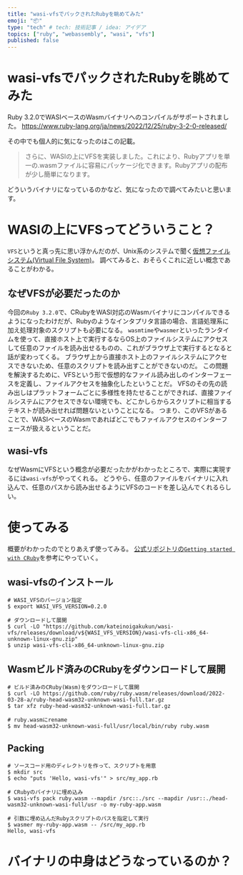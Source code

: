 ```yaml
---
title: "wasi-vfsでパックされたRubyを眺めてみた"
emoji: "📦"
type: "tech" # tech: 技術記事 / idea: アイデア
topics: ["ruby", "webassembly", "wasi", "vfs"]
published: false
---
```


# wasi-vfsでパックされたRubyを眺めてみた
Ruby 3.2.0でWASIベースのWasmバイナリへのコンパイルがサポートされました。
https://www.ruby-lang.org/ja/news/2022/12/25/ruby-3-2-0-released/

その中でも個人的に気になったのはこの記載。
> さらに、WASIの上にVFSを実装しました。これにより、Rubyアプリを単一の.wasmファイルに容易にパッケージ化できます。Rubyアプリの配布が少し簡単になります。

どういうバイナリになっているのかなど、気になったので調べてみたいと思います。

# WASIの上にVFSってどういうこと？
`VFS`というと真っ先に思い浮かんだのが、Unix系のシステムで聞く[仮想ファイルシステム(Virtual File System)](https://ja.wikipedia.org/wiki/%E4%BB%AE%E6%83%B3%E3%83%95%E3%82%A1%E3%82%A4%E3%83%AB%E3%82%B7%E3%82%B9%E3%83%86%E3%83%A0)。
調べてみると、おそらくこれに近しい概念であることがわかる。

## なぜVFSが必要だったのか
今回の`Ruby 3.2.0`で、CRubyをWASI対応のWasmバイナリにコンパイルできるようになったわけだが、Rubyのようなインタプリタ言語の場合、言語処理系に加え処理対象のスクリプトも必要になる。
`wasmtime`や`wasmer`といったランタイムを使って、直接ホスト上で実行するならOS上のファイルシステムにアクセスして任意のファイルを読み出せるものの、これがブラウザ上で実行するとなると話が変わってくる。
ブラウザ上から直接ホスト上のファイルシステムにアクセスできないため、任意のスクリプトを読み出すことができないのだ。
この問題を解決するために、VFSという形で仮想的なファイル読み出しのインターフェースを定義し、ファイルアクセスを抽象化したということだ。
VFSのその先の読み出しはプラットフォームごとに多様性を持たせることができれば、直接ファイルシステムにアクセスできない環境でも、どこかしらからスクリプトに相当するテキストが読み出せれば問題ないということになる。
つまり、このVFSがあることで、WASIベースのWasmであればどこでもファイルアクセスのインターフェースが扱えるということだ。

## wasi-vfs
なぜWasmにVFSという概念が必要だったかがわかったところで、実際に実現するには`wasi-vfs`がやってくれる。
どうやら、任意のファイルをバイナリに入れ込んで、任意のパスから読み出せるようにVFSのコードを差し込んでくれるらしい。

# 使ってみる
概要がわかったのでとりあえず使ってみる。
[公式リポジトリの`Getting started with CRuby`](https://github.com/kateinoigakukun/wasi-vfs/wiki/Getting-Started-with-CRuby)を参考にやっていく。

## wasi-vfsのインストール
```shell
# WASI_VFSのバージョン指定
$ export WASI_VFS_VERSION=0.2.0

# ダウンロードして展開
$ curl -LO "https://github.com/kateinoigakukun/wasi-vfs/releases/download/v${WASI_VFS_VERSION}/wasi-vfs-cli-x86_64-unknown-linux-gnu.zip"
$ unzip wasi-vfs-cli-x86_64-unknown-linux-gnu.zip
```

## Wasmビルド済みのCRubyをダウンロードして展開
```shell
# ビルド済みのCRuby(Wasm)をダウンロードして展開
$ curl -LO https://github.com/ruby/ruby.wasm/releases/download/2022-03-28-a/ruby-head-wasm32-unknown-wasi-full.tar.gz
$ tar xfz ruby-head-wasm32-unknown-wasi-full.tar.gz

# ruby.wasmにrename
$ mv head-wasm32-unknown-wasi-full/usr/local/bin/ruby ruby.wasm
```

## Packing
```shell
# ソースコード用のディレクトリを作って、スクリプトを用意
$ mkdir src
$ echo "puts 'Hello, wasi-vfs'" > src/my_app.rb

# CRubyのバイナリに埋め込み
$ wasi-vfs pack ruby.wasm --mapdir /src::./src --mapdir /usr::./head-wasm32-unknown-wasi-full/usr -o my-ruby-app.wasm

# 引数に埋め込んだRubyスクリプトのパスを指定して実行
$ wasmer my-ruby-app.wasm -- /src/my_app.rb
Hello, wasi-vfs
```

# バイナリの中身はどうなっているのか？
